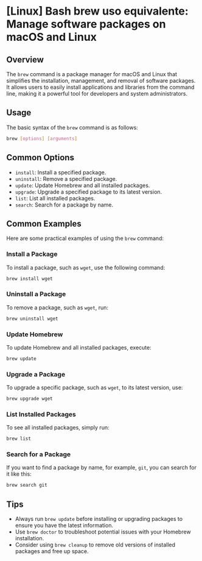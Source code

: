 # [Linux] Bash brew uso equivalente: Manage software packages on macOS and Linux

## Overview
The `brew` command is a package manager for macOS and Linux that simplifies the installation, management, and removal of software packages. It allows users to easily install applications and libraries from the command line, making it a powerful tool for developers and system administrators.

## Usage
The basic syntax of the `brew` command is as follows:

```bash
brew [options] [arguments]
```

## Common Options
- `install`: Install a specified package.
- `uninstall`: Remove a specified package.
- `update`: Update Homebrew and all installed packages.
- `upgrade`: Upgrade a specified package to its latest version.
- `list`: List all installed packages.
- `search`: Search for a package by name.

## Common Examples
Here are some practical examples of using the `brew` command:

### Install a Package
To install a package, such as `wget`, use the following command:
```bash
brew install wget
```

### Uninstall a Package
To remove a package, such as `wget`, run:
```bash
brew uninstall wget
```

### Update Homebrew
To update Homebrew and all installed packages, execute:
```bash
brew update
```

### Upgrade a Package
To upgrade a specific package, such as `wget`, to its latest version, use:
```bash
brew upgrade wget
```

### List Installed Packages
To see all installed packages, simply run:
```bash
brew list
```

### Search for a Package
If you want to find a package by name, for example, `git`, you can search for it like this:
```bash
brew search git
```

## Tips
- Always run `brew update` before installing or upgrading packages to ensure you have the latest information.
- Use `brew doctor` to troubleshoot potential issues with your Homebrew installation.
- Consider using `brew cleanup` to remove old versions of installed packages and free up space.